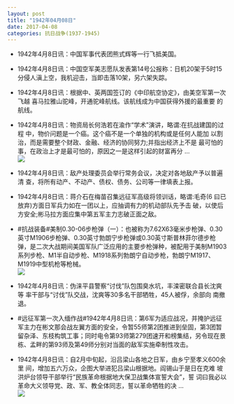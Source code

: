 ```yaml
---
layout: post
title: "1942年04月08日"
date: 2017-04-08
categories: 抗日战争(1937-1945)
---
```


<meta name="referrer" content="no-referrer" />

- 1942年4月8日讯：中国军事代表团熊式辉等一行飞抵美国。 

- 1942年4月8日讯：中国空军美志愿队发表第14号公报称：日机20架于5时15 分侵人滇上空，我机迎击，当即击落10架，另六架失踪。 

- 1942年4月8日讯：根据中、英两国签订的《中印航空协定》，由美空军第一次飞越 喜马拉雅山驼峰，开通驼峰航线。该航线成为中国获得外援的最重要 的航线。 

- 1942年4月8日讯：物资局长何浩若在渝作“学术”演讲，略谓:在抗战建国的过程 中，物价问题是一个癌。这个癌不是一个单独的机构或是任何人能加 以割治，而是需要整个财政、金融、经济的协同努力;并指出经济上不是 最可怕的事，在政治上才是最可怕的，原因之一是这样引起的财富再分  ... <br/><img src="https://wx2.sinaimg.cn/large/aca367d8ly1feffcy7xv5j20c809zq2z.jpg" />

- 1942年4月8日讯：敌产处理委员会举行常务会议，决定对各地敌产予以普遍清 查，将所有动产、不动产、债权、债务、公司等一律填表上报。 

- 1942年4月8日讯：蒋介石在梅苗召集远征军高级将领训话，略谓:毛奇(6 曰已放弃)方面日军兵力如在一团以上，应抽调有力的机动部队先予击 破，以使后方安全;彬马拉方面应集中第五军主力志破正面之敌。 

- #抗战装备#美制0.30-06步枪弹（一）：也被称为7.62X63毫米步枪弹、0.30英寸M1906步枪弹、0.30英寸勃朗宁步枪弹或0.30英寸斯普林菲尔德步枪弹，是二次大战期间美国军队广泛应用的主要步枪弹种，被配用于美制M1903系列步枪、M1半自动步枪、M1918系列勃朗宁自动步枪，勃朗宁M1917、M1919中型机枪等枪械。 <br/><img src="https://wx3.sinaimg.cn/large/aca367d8ly1fef1i042tfj20dc1o7k2k.jpg" />

- 1942年4月8日讯：伪涞平县警察“讨伐”队包围臭水坑，丰滦密联合县长沈爽等 率干部与“讨伐”队交战，沈爽等30多名干部牺牲，45人被俘，余部向 南撤退。 

- #远征军第一次入缅作战#1942年4月8日讯：第6军为适应战况，并掩护远征军主力在彬文那会战左翼方面的安全，令暂55师第2团推进到垒固，第3团暂留杂泽、东枝构筑工事；同时电令第93师第279团速开和榜集结，另令现在景栋、孟畔的第93师及第49师分别对当面的敌军实施牵制性攻击。 

- 1942年4月8日讯：自2月中旬起，沿吕梁山各地之日军，由乡宁至孝义600余里 间，增加五六万众，企图大举进犯吕梁山根据地。阎锡山于是日在克难 坡洪炉台领导干部举行“民族革命根据地大保卫战集体宣誓大会”，誓 词曰我必以革命大义领导党、政、军、教全体同志，誓以革命牺牲的决  ... <br/><img src="https://wx3.sinaimg.cn/large/aca367d8ly1feewb5spslj20c80bx3yn.jpg" />

